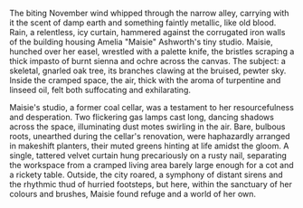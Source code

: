 The biting November wind whipped through the narrow alley, carrying with it the scent of damp earth and something faintly metallic, like old blood.  Rain, a relentless, icy curtain, hammered against the corrugated iron walls of the building housing Amelia "Maisie"  Ashworth's tiny studio.  Maisie, hunched over her easel, wrestled with a palette knife, the bristles scraping a thick impasto of burnt sienna and ochre across the canvas.  The subject: a skeletal, gnarled oak tree, its branches clawing at the bruised, pewter sky.  Inside the cramped space, the air, thick with the aroma of turpentine and linseed oil, felt both suffocating and exhilarating.

Maisie's studio, a former coal cellar, was a testament to her resourcefulness and desperation.  Two flickering gas lamps cast long, dancing shadows across the space, illuminating dust motes swirling in the air.  Bare, bulbous roots, unearthed during the cellar's renovation, were haphazardly arranged in makeshift planters, their muted greens hinting at life amidst the gloom.  A single, tattered velvet curtain hung precariously on a rusty nail, separating the workspace from a cramped living area barely large enough for a cot and a rickety table.  Outside, the city roared, a symphony of distant sirens and the rhythmic thud of hurried footsteps, but here, within the sanctuary of her colours and brushes, Maisie found refuge and a world of her own.
